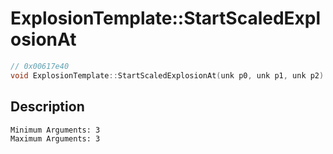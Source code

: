 # ExplosionTemplate::StartScaledExplosionAt
```c
// 0x00617e40
void ExplosionTemplate::StartScaledExplosionAt(unk p0, unk p1, unk p2)
```
## Description
```
Minimum Arguments: 3
Maximum Arguments: 3
```

